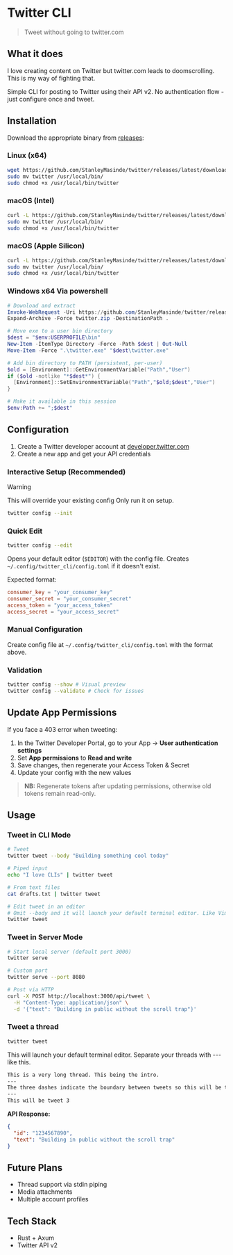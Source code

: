 # Twitter CLI
> Tweet without going to twitter.com

## What it does
I love creating content on Twitter but twitter.com leads to doomscrolling. This is my way of fighting that.

Simple CLI for posting to Twitter using their API v2. No authentication flow - just configure once and tweet.

## Installation
Download the appropriate binary from [releases](https://github.com/StanleyMasinde/twitter/releases/latest):

### Linux (x64)
```bash
wget https://github.com/StanleyMasinde/twitter/releases/latest/download/twitter-linux-x64.tar.gz && tar -xzf twitter-linux-x64.tar.gz && rm twitter-linux-x64.tar.gz
sudo mv twitter /usr/local/bin/
sudo chmod +x /usr/local/bin/twitter
```

### macOS (Intel)
```bash
curl -L https://github.com/StanleyMasinde/twitter/releases/latest/download/twitter-darwin-x64.tar.gz | tar -xz
sudo mv twitter /usr/local/bin/
sudo chmod +x /usr/local/bin/twitter
```

### macOS (Apple Silicon)
```bash
curl -L https://github.com/StanleyMasinde/twitter/releases/latest/download/twitter-darwin-arm64.tar.gz | tar -xz
sudo mv twitter /usr/local/bin/
sudo chmod +x /usr/local/bin/twitter
```

### Windows x64 Via powershell
```powershell
# Download and extract
Invoke-WebRequest -Uri https://github.com/StanleyMasinde/twitter/releases/latest/download/twitter-windows-x64.zip -OutFile twitter.zip
Expand-Archive -Force twitter.zip -DestinationPath .

# Move exe to a user bin directory
$dest = "$env:USERPROFILE\bin"
New-Item -ItemType Directory -Force -Path $dest | Out-Null
Move-Item -Force ".\twitter.exe" "$dest\twitter.exe"

# Add bin directory to PATH (persistent, per-user)
$old = [Environment]::GetEnvironmentVariable("Path","User")
if ($old -notlike "*$dest*") {
  [Environment]::SetEnvironmentVariable("Path","$old;$dest","User")
}

# Make it available in this session
$env:Path += ";$dest"
```

## Configuration
1. Create a Twitter developer account at [developer.twitter.com](https://developer.twitter.com)
2. Create a new app and get your API credentials

### Interactive Setup (Recommended)
> [!WARNING]
> This will override your existing config Only run it on setup.

```bash
twitter config --init
```

### Quick Edit
```bash
twitter config --edit
```
Opens your default editor (`$EDITOR`) with the config file. Creates `~/.config/twitter_cli/config.toml` if it doesn't exist.

Expected format:
```toml
consumer_key = "your_consumer_key"
consumer_secret = "your_consumer_secret"
access_token = "your_access_token"
access_secret = "your_access_secret"
```

### Manual Configuration
Create config file at `~/.config/twitter_cli/config.toml` with the format above.

### Validation
```bash
twitter config --show # Visual preview
twitter config --validate # Check for issues
```

## Update App Permissions
If you face a 403 error when tweeting:

1. In the Twitter Developer Portal, go to your App → **User authentication settings**
2. Set **App permissions** to **Read and write**
3. Save changes, then regenerate your Access Token & Secret
4. Update your config with the new values

> **NB:** Regenerate tokens after updating permissions, otherwise old tokens remain read-only.

## Usage

### Tweet in CLI Mode
```bash
# Tweet
twitter tweet --body "Building something cool today"

# Piped input
echo "I love CLIs" | twitter tweet

# From text files
cat drafts.txt | twitter tweet

# Edit tweet in an editor
# Omit --body and it will launch your default terminal editor. Like Vim or Nano.
twitter tweet
```

### Tweet in Server Mode
```bash
# Start local server (default port 3000)
twitter serve

# Custom port
twitter serve --port 8080

# Post via HTTP
curl -X POST http://localhost:3000/api/tweet \
  -H "Content-Type: application/json" \
  -d '{"text": "Building in public without the scroll trap"}'
```

### Tweet a thread
```bash
twitter tweet
```
This will launch your default terminal editor. Separate your threads with --- like this.
```txt
This is a very long thread. This being the intro.
---
The three dashes indicate the boundary between tweets so this will be tweet 2.
---
This will be tweet 3
```

**API Response:**
```json
{
  "id": "1234567890",
  "text": "Building in public without the scroll trap"
}
```

## Future Plans
- Thread support via stdin piping
- Media attachments
- Multiple account profiles

## Tech Stack
- Rust + Axum
- Twitter API v2
